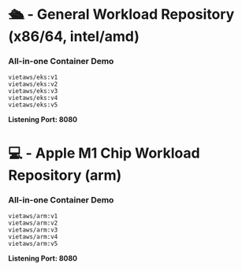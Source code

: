 # 🛳️ - General Workload Repository (x86/64, intel/amd)

### All-in-one Container Demo

```
vietaws/eks:v1
vietaws/eks:v2
vietaws/eks:v3
vietaws/eks:v4
vietaws/eks:v5
```

**Listening Port: 8080**

# 💻 - Apple M1 Chip Workload Repository (arm)

### All-in-one Container Demo

```
vietaws/arm:v1
vietaws/arm:v2
vietaws/arm:v3
vietaws/arm:v4
vietaws/arm:v5
```

**Listening Port: 8080**
